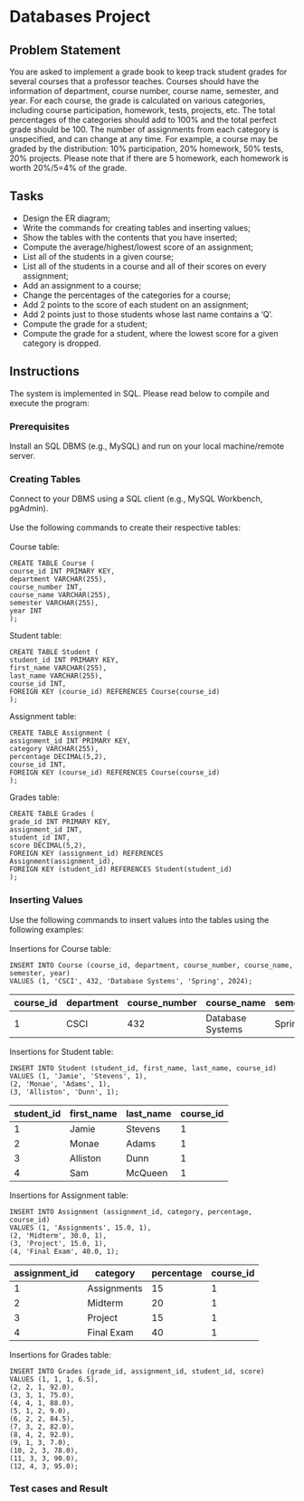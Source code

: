 # Databases Project

## Problem Statement
   
You are asked to implement a grade book to keep track student grades for several courses that a professor teaches. Courses should have the information of department, course number, course name, semester, and year. For each course, the grade is calculated on various categories, including course participation, homework, tests, projects, etc. The total percentages of the categories should add to 100% and the total perfect grade should be 100. The number of assignments from each category is unspecified, and can change at any time. For example, a course may be graded by the distribution: 10% participation, 20% homework, 50% tests, 20% projects. Please note that if there are 5 homework, each homework is worth 20%/5=4% of the grade.

## Tasks

- Design the ER diagram;
- Write the commands for creating tables and inserting values;
- Show the tables with the contents that you have inserted;
- Compute the average/highest/lowest score of an assignment;
- List all of the students in a given course;
- List all of the students in a course and all of their scores on every assignment;
- Add an assignment to a course;
- Change the percentages of the categories for a course;
- Add 2 points to the score of each student on an assignment;
- Add 2 points just to those students whose last name contains a ‘Q’.
- Compute the grade for a student;
- Compute the grade for a student, where the lowest score for a given category is dropped.

## Instructions
   The system is implemented in SQL. Please read below to compile and execute the program:
   
### Prerequisites
Install an SQL DBMS (e.g., MySQL) and run on your local machine/remote server.

### Creating Tables
Connect to your DBMS using a SQL client (e.g., MySQL Workbench, pgAdmin).  
<br>
Use the following commands to create their respective tables:  
<br>
Course table: 
```
CREATE TABLE Course (
course_id INT PRIMARY KEY,
department VARCHAR(255),
course_number INT,
course_name VARCHAR(255),
semester VARCHAR(255),
year INT
);
```
Student table:
```
CREATE TABLE Student (
student_id INT PRIMARY KEY,
first_name VARCHAR(255),
last_name VARCHAR(255),
course_id INT,
FOREIGN KEY (course_id) REFERENCES Course(course_id)
);
```
Assignment table:
```
CREATE TABLE Assignment (
assignment_id INT PRIMARY KEY,
category VARCHAR(255),
percentage DECIMAL(5,2),
course_id INT,
FOREIGN KEY (course_id) REFERENCES Course(course_id)
);
```
Grades table:
```
CREATE TABLE Grades (
grade_id INT PRIMARY KEY,
assignment_id INT,
student_id INT,
score DECIMAL(5,2),
FOREIGN KEY (assignment_id) REFERENCES
Assignment(assignment_id),
FOREIGN KEY (student_id) REFERENCES Student(student_id)
);
```
### Inserting Values
Use the following commands to insert values into the tables using the following examples:  
<br>
Insertions for Course table:  
```
INSERT INTO Course (course_id, department, course_number, course_name, semester, year)
VALUES (1, 'CSCI', 432, 'Database Systems', 'Spring', 2024);
```
| course_id | department | course_number | course_name | semester | year |
| --- | --- | --- | --- | --- | --- |
| 1 | CSCI | 432 | Database Systems | Spring | 2024 |





 Insertions for Student table:
```
INSERT INTO Student (student_id, first_name, last_name, course_id)
VALUES (1, 'Jamie', 'Stevens', 1),
(2, 'Monae', 'Adams', 1),
(3, 'Alliston', 'Dunn', 1);
```
| student_id | first_name | last_name | course_id |
| --- | --- | --- | --- |
| 1 | Jamie | Stevens | 1 |
| 2 | Monae | Adams | 1 |
| 3 | Alliston | Dunn | 1 |
| 4 | Sam | McQueen | 1 |





Insertions for Assignment table:
```
INSERT INTO Assignment (assignment_id, category, percentage, course_id)
VALUES (1, 'Assignments', 15.0, 1),
(2, 'Midterm', 30.0, 1),
(3, 'Project', 15.0, 1),
(4, 'Final Exam', 40.0, 1);
```
| assignment_id | category | percentage | course_id |
| --- | --- | --- | --- |
| 1 | Assignments | 15 | 1 |
| 2 | Midterm | 20 | 1 |
| 3 | Project | 15 | 1 |
| 4 | Final Exam | 40 | 1 |






Insertions for Grades table:
```
INSERT INTO Grades (grade_id, assignment_id, student_id, score)
VALUES (1, 1, 1, 6.5),
(2, 2, 1, 92.0),
(3, 3, 1, 75.0),
(4, 4, 1, 88.0),
(5, 1, 2, 9.0),
(6, 2, 2, 84.5),
(7, 3, 2, 82.0),
(8, 4, 2, 92.0),
(9, 1, 3, 7.0),
(10, 2, 3, 78.0),
(11, 3, 3, 90.0),
(12, 4, 3, 95.0);
```

### Test cases and Result
